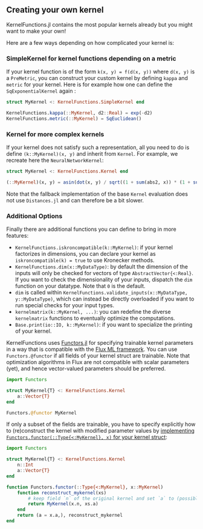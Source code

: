 ## Creating your own kernel

KernelFunctions.jl contains the most popular kernels already but you might want to make your own!

Here are a few ways depending on how complicated your kernel is:

### SimpleKernel for kernel functions depending on a metric

If your kernel function is of the form `k(x, y) = f(d(x, y))` where `d(x, y)` is a `PreMetric`,
you can construct your custom kernel by defining `kappa` and `metric` for your kernel.
Here is for example how one can define the `SqExponentialKernel` again :

```julia
struct MyKernel <: KernelFunctions.SimpleKernel end

KernelFunctions.kappa(::MyKernel, d2::Real) = exp(-d2)
KernelFunctions.metric(::MyKernel) = SqEuclidean()
```

### Kernel for more complex kernels

If your kernel does not satisfy such a representation, all you need to do is define `(k::MyKernel)(x, y)` and inherit from `Kernel`.
For example, we recreate here the `NeuralNetworkKernel`:

```julia
struct MyKernel <: KernelFunctions.Kernel end

(::MyKernel)(x, y) = asin(dot(x, y) / sqrt((1 + sum(abs2, x)) * (1 + sum(abs2, y))))
```

Note that the fallback implementation of the base `Kernel` evaluation does not use `Distances.jl` and can therefore be a bit slower.

### Additional Options

Finally there are additional functions you can define to bring in more features:
 - `KernelFunctions.iskroncompatible(k::MyKernel)`: if your kernel factorizes in dimensions, you can declare your kernel as `iskroncompatible(k) = true` to use Kronecker methods.
 - `KernelFunctions.dim(x::MyDataType)`: by default the dimension of the inputs will only be checked for vectors of type `AbstractVector{<:Real}`. If you want to check the dimensionality of your inputs, dispatch the `dim` function on your datatype. Note that `0` is the default.
 - `dim` is called within `KernelFunctions.validate_inputs(x::MyDataType, y::MyDataType)`, which can instead be directly overloaded if you want to run special checks for your input types.
 - `kernelmatrix(k::MyKernel, ...)`: you can redefine the diverse `kernelmatrix` functions to eventually optimize the computations.
 - `Base.print(io::IO, k::MyKernel)`: if you want to specialize the printing of your kernel.

KernelFunctions uses [Functors.jl](https://github.com/FluxML/Functors.jl) for specifying trainable kernel parameters
in a way that is compatible with the [Flux ML framework](https://github.com/FluxML/Flux.jl).
You can use `Functors.@functor` if all fields of your kernel struct are trainable. Note that optimization algorithms
in Flux are not compatible with scalar parameters (yet), and hence vector-valued parameters should be preferred.

```julia
import Functors

struct MyKernel{T} <: KernelFunctions.Kernel
    a::Vector{T}
end

Functors.@functor MyKernel
```

If only a subset of the fields are trainable, you have to specify explicitly how to (re)construct the kernel with
modified parameter values by [implementing `Functors.functor(::Type{<:MyKernel}, x)` for your kernel struct](https://github.com/FluxML/Functors.jl/issues/3):

```julia
import Functors

struct MyKernel{T} <: KernelFunctions.Kernel
    n::Int
    a::Vector{T}
end

function Functors.functor(::Type{<:MyKernel}, x::MyKernel)
    function reconstruct_mykernel(xs)
        # keep field `n` of the original kernel and set `a` to (possibly different) `xs.a`
        return MyKernel(x.n, xs.a)
    end
    return (a = x.a,), reconstruct_mykernel
end
```
